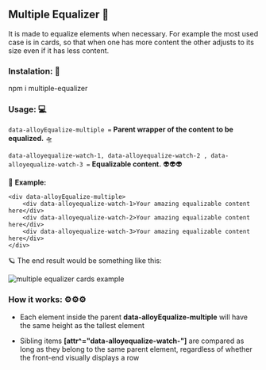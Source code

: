  ## Multiple Equalizer  📐 

It is made to equalize elements when necessary.
For example the most used case is in cards, so that when one has more content the other adjusts to its size even if it has less content.

### Instalation: 🔧

npm i multiple-equalizer

### Usage: 💻

`data-alloyEqualize-multiple =`  **Parent wrapper of the content to be equalized.** 🛸

 
`data-alloyequalize-watch-1, data-alloyequalize-watch-2 , data-alloyequalize-watch-3 =`  **Equalizable content.** 👽👽👽


📏 **Example:**

	<div data-alloyEqualize-multiple>
		<div data-alloyequalize-watch-1>Your amazing equalizable content here</div>
		<div data-alloyequalize-watch-2>Your amazing equalizable content here</div>
		<div data-alloyequalize-watch-3>Your amazing equalizable content here</div>
	</div>
	
    
🪐 The end result would be something like this:

![multiple equalizer cards example](https://i.imgur.com/pMMVvVi.png)

### How it works: ⚙⚙⚙

- Each element inside the parent **data-alloyEqualize-multiple** will have the same height as the tallest element

- Sibling items **[attr^="data-alloyequalize-watch-"]** are compared as long as they belong to the same parent element, regardless of whether the front-end visually displays a row